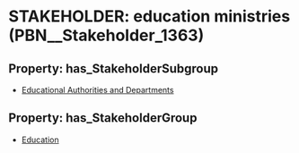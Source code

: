 # STAKEHOLDER: __education ministries__ (PBN__Stakeholder_1363)

## Property: has_StakeholderSubgroup

* [Educational Authorities and Departments](PBN__StakeholderSubgroup_13)

## Property: has_StakeholderGroup

* [Education](PBN__StakeholderGroup_1)

